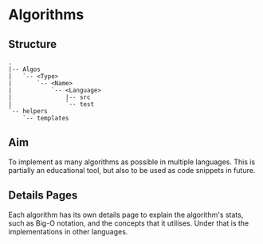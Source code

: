 # Algorithms

## Structure

```plaintext
.
|-- Algos
|   `-- <Type>
|       `-- <Name>
|           `-- <Language>
|               |-- src
|               `-- test
`-- helpers
    `-- templates
```

## Aim

To implement as many algorithms as possible in multiple languages. This is partially an educational tool, but also to be used as code snippets in future.

## Details Pages

Each algorithm has its own details page to explain the algorithm's stats, such as Big-O notation, and the concepts that it utilises. Under that is the implementations in other languages.